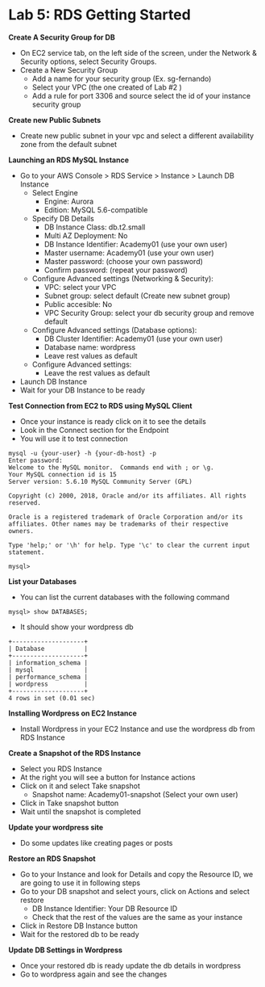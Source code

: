 # Lab 5: RDS Getting Started

**Create A Security Group for DB**
* On EC2 service tab, on the left side of the screen, under the Network & Security options, select Security Groups.
* Create a New Security Group
  * Add a name for your security group (Ex. sg-fernando)
  * Select your VPC (the one created of Lab #2 )
  * Add a rule for port 3306 and source select the id of your instance security group
  
**Create new Public Subnets**
* Create new public subnet in your vpc and select a different availability zone from the default subnet

**Launching an RDS MySQL Instance**
* Go to your AWS Console > RDS Service > Instance > Launch DB Instance
  * Select Engine
    * Engine: Aurora
    * Edition: MySQL 5.6-compatible
  * Specify DB Details
    * DB Instance Class: db.t2.small
    * Multi AZ Deployment: No
    * DB Instance Identifier: Academy01 (use your own user)
    * Master username: Academy01 (use your own user)
    * Master password: (choose your own password)
    * Confirm password: (repeat your password)
  * Configure Advanced settings (Networking & Security):
    * VPC: select your VPC
    * Subnet group: select default (Create new subnet group)
    * Public accesible: No
    * VPC Security Group: select your db security group and remove default
  * Configure Advanced settings (Database options):
    * DB Cluster Identifier: Academy01 (use your own user)
    * Database name: wordpress
    * Leave rest values as default
  * Configure Advanced settings:
    * Leave the rest values as default
* Launch DB Instance
* Wait for your DB Instance to be ready

**Test Connection from EC2 to RDS using MySQL Client**
* Once your instance is ready click on it to see the details
* Look in the Connect section for the Endpoint 
* You will use it to test connection
```
mysql -u {your-user} -h {your-db-host} -p
Enter password:
Welcome to the MySQL monitor.  Commands end with ; or \g.
Your MySQL connection id is 15
Server version: 5.6.10 MySQL Community Server (GPL)

Copyright (c) 2000, 2018, Oracle and/or its affiliates. All rights reserved.

Oracle is a registered trademark of Oracle Corporation and/or its
affiliates. Other names may be trademarks of their respective
owners.

Type 'help;' or '\h' for help. Type '\c' to clear the current input statement.

mysql>
```

**List your Databases**
* You can list the current databases with the following command
```
mysql> show DATABASES;
```
* It should show your wordpress db
```
+--------------------+
| Database           |
+--------------------+
| information_schema |
| mysql              |
| performance_schema |
| wordpress          |
+--------------------+
4 rows in set (0.01 sec)
```

**Installing Wordpress on EC2 Instance**
* Install Wordpress in your EC2 Instance and use the wordpress db from RDS Instance

**Create a Snapshot of the RDS Instance**
* Select you RDS Instance
* At the right you will see a button for Instance actions
* Click on it and select Take snapshot
  * Snapshot name: Academy01-snapshot (Select your own user)
* Click in Take snapshot button
* Wait until the snapshot is completed

**Update your wordpress site**
* Do some updates like creating pages or posts

**Restore an RDS Snapshot**
* Go to your Instance and look for Details and copy the Resource ID, we are going to use it in following steps
* Go to your DB snapshot and select yours, click on Actions and select restore
  * DB Instance Identifier: Your DB Resource ID
  * Check that the rest of the values are the same as your instance
* Click in Restore DB Instance button
* Wait for the restored db to be ready

**Update DB Settings in Wordpress**
* Once your restored db is ready update the db details in wordpress
* Go to wordpress again and see the changes
